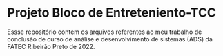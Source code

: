 # Projeto Bloco de Entreteniento-TCC
 Essse repositório contem os arquivos referentes ao meu trabalho de conclusão de curso de análise e desenvolvimento de sistemas (ADS) da FATEC Ribeirão Preto de 2022.
